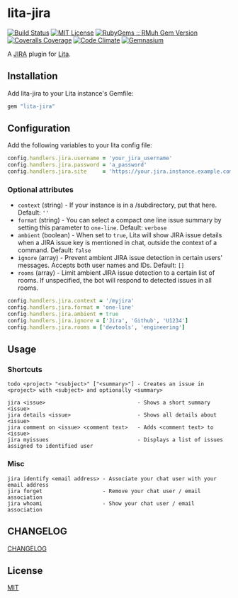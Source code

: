 # lita-jira

[![Build Status](https://img.shields.io/travis/esigler/lita-jira/master.svg)](https://travis-ci.org/esigler/lita-jira)
[![MIT License](https://img.shields.io/badge/license-MIT-brightgreen.svg)](https://tldrlegal.com/license/mit-license)
[![RubyGems :: RMuh Gem Version](http://img.shields.io/gem/v/lita-jira.svg)](https://rubygems.org/gems/lita-jira)
[![Coveralls Coverage](https://img.shields.io/coveralls/esigler/lita-jira/master.svg)](https://coveralls.io/r/esigler/lita-jira)
[![Code Climate](https://img.shields.io/codeclimate/github/esigler/lita-jira.svg)](https://codeclimate.com/github/esigler/lita-jira)
[![Gemnasium](https://img.shields.io/gemnasium/esigler/lita-jira.svg)](https://gemnasium.com/esigler/lita-jira)

A [JIRA](https://www.atlassian.com/software/jira) plugin for [Lita](https://github.com/jimmycuadra/lita).

## Installation

Add lita-jira to your Lita instance's Gemfile:

``` ruby
gem "lita-jira"
```

## Configuration

Add the following variables to your lita config file:

``` ruby
config.handlers.jira.username = 'your_jira_username'
config.handlers.jira.password = 'a_password'
config.handlers.jira.site     = 'https://your.jira.instance.example.com/'
```

### Optional attributes
* `context` (string) - If your instance is in a /subdirectory, put that here. Default: `''`
* `format` (string) - You can select a compact one line issue summary by setting this parameter to `one-line`. Default: `verbose`
* `ambient` (boolean) - When set to `true`, Lita will show JIRA issue details when a JIRA issue key is mentioned in chat, outside the context of a command. Default: `false`
* `ignore` (array) - Prevent ambient JIRA issue detection in certain users' messages. Accepts both user names and IDs. Default: `[]`
* `rooms` (array) - Limit ambient JIRA issue detection to a certain list of rooms. If unspecified, the bot will respond to detected issues in all rooms.

``` ruby
config.handlers.jira.context = '/myjira'
config.handlers.jira.format = 'one-line'
config.handlers.jira.ambient = true
config.handlers.jira.ignore = ['Jira', 'Github', 'U1234']
config.handlers.jira.rooms = ['devtools', 'engineering']
```

## Usage

### Shortcuts

```
todo <project> "<subject>" ["<summary>"] - Creates an issue in <project> with <subject> and optionally <summary>
```

```
jira <issue>                             - Shows a short summary <issue>
jira details <issue>                     - Shows all details about <issue>
jira comment on <issue> <comment text>   - Adds <comment text> to <issue>
jira myissues                            - Displays a list of issues assigned to identified user
```

### Misc

```
jira identify <email address> - Associate your chat user with your email address
jira forget                   - Remove your chat user / email association
jira whoami                   - Show your chat user / email association
```

## CHANGELOG

[CHANGELOG](https://github.com/esigler/lita-jira/releases)

## License

[MIT](http://opensource.org/licenses/MIT)
